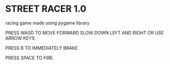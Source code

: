 # STREET RACER 1.0
racing game made using pygame library

PRESS WASD TO MOVE FORWARD SLOW DOWN LEFT AND RIGHT OR USE ARROW KEYS

PRESS B TO IMMEDIATELY BRAKE

PRESS SPACE TO FIRE


